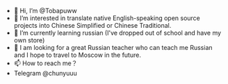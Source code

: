 - 👋 Hi, I’m @Tobapuww
- 👀 I’m interested in translate native English-speaking open source projects into Chinese Simplified or Chinese Traditional.
- 🌱 I’m currently learning russian (I've dropped out of school and have my own store)
- 💞️ I am looking for a great Russian teacher who can teach me Russian and I hope to travel to Moscow in the future.
- 📫 How to reach me？
- Telegram @chunyuuu 

<!---
Tobapuww/Tobapuww is a ✨ special ✨ repository because its `README.md` (this file) appears on your GitHub profile.
You can click the Preview link to take a look at your changes.
--->

